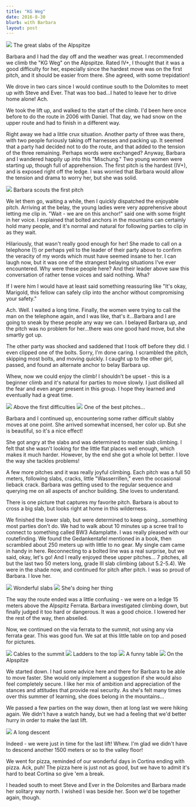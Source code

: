 ```yaml
---
title: "KG Weg"
date: 2016-8-30
blurb: with Barbara
layout: post
---
```


<a href='https://www.flickr.com/photos/55338612@N00/29263694926'>
<img src='https://farm9.static.flickr.com/8833/29263694926_cf2e9c8535_b.jpg'></a>
The great slabs of the Alpspitze

Barbara and I had the day off and the weather was great.
I recommended we climb the "KG Weg" on the Alpspitze.
Rated IV+, I thought that it was a good difficulty for her, especially since
the hardest move was on the first pitch, and it should be easier from there.
She agreed, with some trepidation!

We drove in two cars since I would continue south to the Dolomites
to meet up with Steve and Ever. That was too bad...I hated to leave her to
drive home alone! Ach.

We took the lift up, and walked to the start of the climb.
I'd been here once before to do the route in 2006 with Daniel. That day,
we had snow on the upper route and had to finish in a different way.


Right away we had a little crux situation. Another party of three was there,
with two people furiously taking off harnesses and packing up. It seemed
that a party had decided not to do the route, and that added to the tension
of the three remaining. Perhaps words were exchanged? Anyway, Barbara
and I wandered happily up into this "Mischung." Two young women were
starting up, though full of apprehension. The first pitch is the hardest
(IV+), and is exposed right off the ledge. I was worried that Barbara would
allow the tension and drama to worry her, but she was solid.

<a href='https://www.flickr.com/photos/55338612@N00/28676693373'>
<img src='https://farm9.static.flickr.com/8314/28676693373_11bdce17ae_b.jpg'></a>
Barbara scouts the first pitch

We let them go, waiting a while, then I quickly dispatched the enjoyable
pitch. Arriving at the belay, the young ladies were very apprehensive
about letting me clip in. "Wait - we are on this anchor!" said one
with some fright in her voice. I explained that bolted anchors in the
mountains can certainly hold many people, and it's normal and natural
for following parties to clip in as they wait.

Hilariously, that wasn't really good enough for her! She made to call on
a telephone (!) or perhaps yell to the leader of their party above to
confirm the veracity of my words which must have seemed insane to her.
I can laugh now, but it was one of the strangest belaying situations
I've ever encountered. Why were these people here? And their leader above
saw this conversation of rather tense voices and said nothing. Wha?

If I were him I would have at least said something reassuring like
"It's okay, Marigold, this fellow can safely clip into the anchor without
compromising your safety."

Ach. Well. I waited a long time. Finally, the women were trying to call
the man on the telephone again, and I was like, that's it...Barbara and I
are going to sneak by these people any way we can. I belayed Barbara up,
and the pitch was no problem for her...there was one good hard move, but
she smartly got up.

The other party was shocked and saddened that I took off before they did.
I even clipped one of the bolts. Sorry, I'm done caring. I scrambled the
pitch, skipping most bolts, and moving quickly. I caught up to the other
girl, passed, and found an alternate anchor to belay Barbara up.

Whew, now we could enjoy the climb! I shouldn't be upset - this is a beginner
climb and it's natural for parties to move slowly. I just disliked all the
fear and even anger present in this group. I hope they learned and
eventually had a great time.

<a href='https://www.flickr.com/photos/55338612@N00/28676695493'>
<img src='https://farm9.static.flickr.com/8406/28676695493_31bb4b6214_b.jpg'></a>
Above the first difficulties


<a href='https://www.flickr.com/photos/55338612@N00/28675071804'>
<img src='https://farm9.static.flickr.com/8427/28675071804_0444ee00b7_b.jpg'></a>
One of the best pitches...

Barbara and I continued up, encountering some rather difficult slabby moves
at one point. She arrived somewhat incensed, her color up. But she is
beautiful, so it's a nice effect!



She got angry at the slabs and was determined to master slab climbing. I felt
that she wasn't looking for the little flat places well enough, which makes
it much harder. However, by the end she got a whole lot better. I love the
way she tackles problems!

A few more pitches and it was really joyful climbing. Each pitch was a full
50 meters, following slabs, cracks, little "Wasserrillen," even the
occasional lieback crack. Barbara was getting used to the regular sequence
and querying me on all aspects of anchor building. She loves to understand.

There is one picture that captures my favorite pitch. Barbara is about to
cross a big slab, but looks right at home in this wilderness.

We finished the lower slab, but were determined to keep going...something
most parties don't do. We had to walk about 10 minutes up a scree trail
to connect to something called BW3 Adamplatte. I was really pleased with
our routefinding. We found the Gedankentafel mentioned in a book, then
scrambled about 250 meters up with little to no gear. My single cam
came in handy in here. Reconnecting to a bolted line was a real surprise,
but we said, okay, let's go! And I really enjoyed these upper pitches...
7 pitches, all but the last two 50 meters long, grade III slab climbing
(about 5.2-5.4). We were in the shade now, and continued for pitch
after pitch. I was so proud of Barbara. I love her.

<a href='https://www.flickr.com/photos/55338612@N00/29219067551'>
<img src='https://farm9.static.flickr.com/8122/29219067551_05a7206e41_b.jpg'></a>
Wonderful slabs


<a href='https://www.flickr.com/photos/55338612@N00/29189599272'>
<img src='https://farm8.static.flickr.com/7749/29189599272_ab12705ecb_b.jpg'></a>
She's doing her thing


The way the route ended was a little confusing - we were on a ledge 15
meters above the Alpspitz Ferrata. Barbara investigated climbing down,
but finally judged it too hard or dangerous. It was a good choice.
I lowered her the rest of the way, then abseiled.

Now, we continued on the via ferrata to the summit, not using any via
ferrata gear. This was good fun. We sat at this little table on top
and posed for pictures.

<a href='https://www.flickr.com/photos/55338612@N00/29219076261'>
<img src='https://farm9.static.flickr.com/8814/29219076261_e8b120c1fe_b.jpg'></a>
Cables to the summit

<a href='https://www.flickr.com/photos/55338612@N00/29009369140'>
<img src='https://farm9.static.flickr.com/8043/29009369140_116c7fcd30_b.jpg'></a>
Ladders to the top

<a href='https://www.flickr.com/photos/55338612@N00/29263725906'>
<img src='https://farm9.static.flickr.com/8230/29263725906_9d1361c619_b.jpg'></a>
A funny table

<a href='https://www.flickr.com/photos/55338612@N00/29189609732'>
<img src='https://farm9.static.flickr.com/8034/29189609732_20bef37104_b.jpg'></a>
On the Alpspitze

We started down. I had some advice here and there for Barbara to
be able to move faster. She would only implement a suggestion if she
would also feel completely secure. I like her mix of ambition and
appreciation of the stances and attitudes that provide real security.
As she's felt many times over this summer of learning, she does belong in the
mountains...

We passed a few parties on the way down, then at long last we were hiking
again. We didn't have a watch handy, but we had a feeling that we'd better
hurry in order to make the last lift.


<a href='https://www.flickr.com/photos/55338612@N00/29009380730'>
<img src='https://farm9.static.flickr.com/8549/29009380730_f304bf80eb_b.jpg'></a>
A long descent


Indeed - we were just in time for the last lift! Whew. I'm glad we didn't have
to descend another 1500 meters or so to the valley floor!

We went for pizza, reminded of our wonderful days in Cortina ending with pizza.
Ack, puh! The pizza here is just not as good, but we have to admit it's
hard to beat Cortina so give 'em a break.

I headed south to meet Steve and Ever in the Dolomites and Barbara made her
solitary way north. I wished I was beside her. Soon we'd be together again, though.






